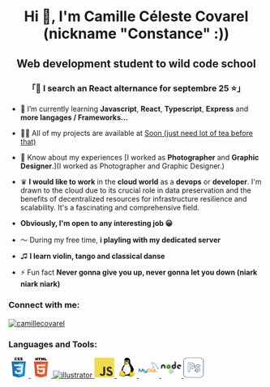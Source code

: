 <h1 align="center">Hi 👋, I'm Camille Céleste Covarel (nickname "Constance" :))</h1>
<h2 align="center">Web development student to wild code school</h2>

<h3 align="center">「📣 <b>I search an React alternance for septembre 25</b> ⭐」</h3>

- 🌱 I’m currently learning **Javascript**, **React**, **Typescript**, **Express** and **more langages / Frameworks...**

- 👨‍💻 All of my projects are available at [Soon (just need lot of tea before that)](Soon (just need lot of tea before that))

- 📄 Know about my experiences [I worked as **Photographer** and **Graphic Designer**.](I worked as Photographer and Graphic Designer.)

- ♛ **I would like to work** in the **cloud world** as a **devops** or **developer**.
I'm drawn to the cloud due to its crucial role in data preservation and the benefits of decentralized resources for infrastructure resilience and scalability. It's a fascinating and comprehensive field.

- **Obviously, I'm open to any interesting job 😀**

- ～ During my free time, **i playling with my dedicated server** 

- ♫ **I learn violin, tango and classical danse**

- ⚡ Fun fact **Never gonna give you up, never gonna let you down (niark niark niark)**

<h3 align="left">Connect with me:</h3>
<p align="left">
<a href="https://linkedin.com/in/camillecovarel" target="blank"><img align="center" src="https://raw.githubusercontent.com/rahuldkjain/github-profile-readme-generator/master/src/images/icons/Social/linked-in-alt.svg" alt="camillecovarel" height="30" width="40" /></a>
</p>

<h3 align="left">Languages and Tools:</h3>
<p align="left"> <a href="https://www.w3schools.com/css/" target="_blank" rel="noreferrer"> <img src="https://raw.githubusercontent.com/devicons/devicon/master/icons/css3/css3-original-wordmark.svg" alt="css3" width="40" height="40"/> </a> <a href="https://www.w3.org/html/" target="_blank" rel="noreferrer"> <img src="https://raw.githubusercontent.com/devicons/devicon/master/icons/html5/html5-original-wordmark.svg" alt="html5" width="40" height="40"/> </a> <a href="https://www.adobe.com/in/products/illustrator.html" target="_blank" rel="noreferrer"> <img src="https://www.vectorlogo.zone/logos/adobe_illustrator/adobe_illustrator-icon.svg" alt="illustrator" width="40" height="40"/> </a> <a href="https://developer.mozilla.org/en-US/docs/Web/JavaScript" target="_blank" rel="noreferrer"> <img src="https://raw.githubusercontent.com/devicons/devicon/master/icons/javascript/javascript-original.svg" alt="javascript" width="40" height="40"/> </a> <a href="https://www.linux.org/" target="_blank" rel="noreferrer"> <img src="https://raw.githubusercontent.com/devicons/devicon/master/icons/linux/linux-original.svg" alt="linux" width="40" height="40"/> </a> <a href="https://www.mysql.com/" target="_blank" rel="noreferrer"> <img src="https://raw.githubusercontent.com/devicons/devicon/master/icons/mysql/mysql-original-wordmark.svg" alt="mysql" width="40" height="40"/> </a> <a href="https://nodejs.org" target="_blank" rel="noreferrer"> <img src="https://raw.githubusercontent.com/devicons/devicon/master/icons/nodejs/nodejs-original-wordmark.svg" alt="nodejs" width="40" height="40"/> </a> <a href="https://www.photoshop.com/en" target="_blank" rel="noreferrer"> <img src="https://raw.githubusercontent.com/devicons/devicon/master/icons/photoshop/photoshop-line.svg" alt="photoshop" width="40" height="40"/> </a> </p>
